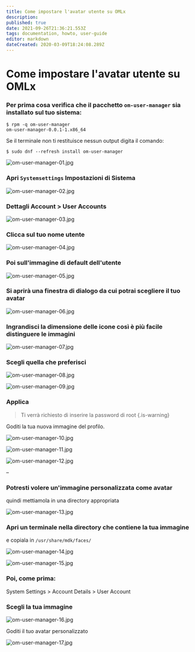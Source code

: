 ```yaml
---
title: Come impostare l'avatar utente su OMLx
description: 
published: true
date: 2021-09-26T21:36:21.553Z
tags: documentation, howto, user-guide
editor: markdown
dateCreated: 2020-03-09T18:24:08.289Z
---
```


# Come impostare l'avatar utente su OMLx

### Per prima cosa verifica che il pacchetto `om-user-manager` sia installato sul tuo sistema:

```
$ rpm -q om-user-manager
om-user-manager-0.0.1-1.x86_64
```

Se il terminale non ti restituisce nessun output digita il comando:
```
$ sudo dnf --refresh install om-user-manager
```
![om-user-manager-01.jpg](/images/om-user-manager-01.jpg)

### Apri `Systemsettings`  Impostazioni di Sistema

![om-user-manager-02.jpg](/images/om-user-manager-02.jpg)

### Dettagli Account > User Accounts

![om-user-manager-03.jpg](/images/om-user-manager-03.jpg)

### Clicca sul tuo nome utente

![om-user-manager-04.jpg](/images/om-user-manager-04.jpg)

### Poi sull'immagine di default dell'utente

![om-user-manager-05.jpg](/images/om-user-manager-05.jpg)

### Si aprirà una finestra di dialogo da cui potrai scegliere il tuo avatar

![om-user-manager-06.jpg](/images/om-user-manager-06.jpg)

### Ingrandisci la dimensione delle icone così è più facile distinguere le immagini

![om-user-manager-07.jpg](/images/om-user-manager-07.jpg)

### Scegli quella che preferisci

![om-user-manager-08.jpg](/images/om-user-manager-08.jpg)

![om-user-manager-09.jpg](/images/om-user-manager-09.jpg)

### Applica

> Ti verrà richiesto di inserire la password di root
{.is-warning}


Goditi la tua nuova immagine del profilo.

![om-user-manager-10.jpg](/images/om-user-manager-10.jpg)

![om-user-manager-11.jpg](/images/om-user-manager-11.jpg)

![om-user-manager-12.jpg](/images/om-user-manager-12.jpg)

–
### Potresti volere un'immagine personalizzata come avatar
quindi mettiamola in una directory appropriata

![om-user-manager-13.jpg](/images/om-user-manager-13.jpg)

### Apri un terminale nella directory che contiene la tua immagine
e copiala in `/usr/share/mdk/faces/`

![om-user-manager-14.jpg](/images/om-user-manager-14.jpg)

![om-user-manager-15.jpg](/images/om-user-manager-15.jpg)

### Poi, come prima:
System Settings > Account Details > User Account

### Scegli la tua immagine

![om-user-manager-16.jpg](/images/om-user-manager-16.jpg)

Goditi il tuo avatar personalizzato

![om-user-manager-17.jpg](/images/om-user-manager-17.jpg)


